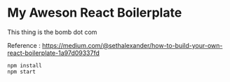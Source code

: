 # My Aweson React Boilerplate
This thing is the bomb dot com

Reference : https://medium.com/@sethalexander/how-to-build-your-own-react-boilerplate-1a97d09337fd

```
npm install
npm start
```

